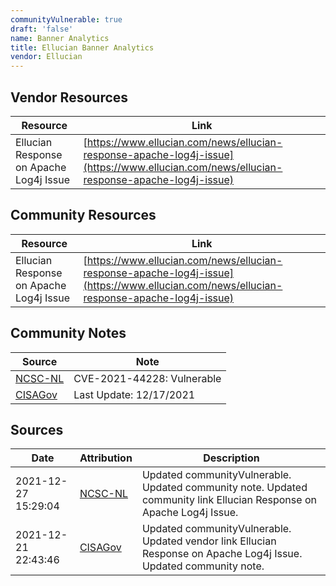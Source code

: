 ```yaml
---
communityVulnerable: true
draft: 'false'
name: Banner Analytics
title: Ellucian Banner Analytics
vendor: Ellucian
---
```


## Vendor Resources
| Resource | Link |
| --- | --- |
| Ellucian Response on Apache Log4j Issue | [https://www.ellucian.com/news/ellucian-response-apache-log4j-issue](https://www.ellucian.com/news/ellucian-response-apache-log4j-issue) |

## Community Resources
| Resource | Link |
| --- | --- |
| Ellucian Response on Apache Log4j Issue | [https://www.ellucian.com/news/ellucian-response-apache-log4j-issue](https://www.ellucian.com/news/ellucian-response-apache-log4j-issue) |

## Community Notes
| Source | Note |
| --- | --- |
| [NCSC-NL](https://github.com/NCSC-NL/log4shell/blob/main/software/README.md) | CVE-2021-44228: Vulnerable </ul> |
| [CISAGov](https://raw.githubusercontent.com/cisagov/log4j-affected-db/develop/README.md) | Last Update: 12/17/2021 |

## Sources
| Date | Attribution | Description |
| --- | --- | --- |
| 2021-12-27 15:29:04 | [NCSC-NL](https://github.com/NCSC-NL/log4shell/blob/main/software/README.md) | Updated communityVulnerable. Updated community note. Updated community link Ellucian Response on Apache Log4j Issue.  |
| 2021-12-21 22:43:46 | [CISAGov](https://raw.githubusercontent.com/cisagov/log4j-affected-db/develop/README.md) | Updated communityVulnerable. Updated vendor link Ellucian Response on Apache Log4j Issue. Updated community note.  |
